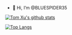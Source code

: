 - 👋 Hi, I’m @BLUESPIDER35

[![Tom Xu's github stats](https://github-readme-stats.vercel.app/api?username=hengkx&count_private=true&show_icons=true&theme=dark)](https://github.com/BLUESPIDER35)

[![Top Langs](https://github-readme-stats.vercel.app/api/top-langs/?username=hengkx&theme=dark&layout=compact)](https://github.com/BLUESPIDER35)

